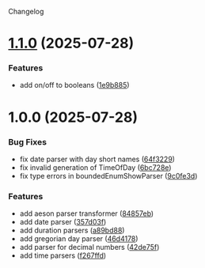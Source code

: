 Changelog

# [1.1.0](https://github.com/drlkf/megaparsec-utils/compare/1.0.0...1.1.0) (2025-07-28)


### Features

* add on/off to booleans ([1e9b885](https://github.com/drlkf/megaparsec-utils/commit/1e9b88532ec86ef3bf229de01c0a5a81a89261ec))

# 1.0.0 (2025-07-28)


### Bug Fixes

* fix date parser with day short names ([64f3229](https://github.com/drlkf/megaparsec-utils/commit/64f3229dcfd660bdd770938da0bbacbf84c02dc3))
* fix invalid generation of TimeOfDay ([6bc728e](https://github.com/drlkf/megaparsec-utils/commit/6bc728ea31e2cfb380927c53ee544f44b399ece7))
* fix type errors in boundedEnumShowParser ([9c0fe3d](https://github.com/drlkf/megaparsec-utils/commit/9c0fe3db132bfe123be2d71e7c92f5928113cc26))


### Features

* add aeson parser transformer ([84857eb](https://github.com/drlkf/megaparsec-utils/commit/84857eb2d5221f8547e9130c2b8503e7e59888a4))
* add date parser ([357d03f](https://github.com/drlkf/megaparsec-utils/commit/357d03f265e053f128be8711aec53e0b7659e563))
* add duration parsers ([a89bd88](https://github.com/drlkf/megaparsec-utils/commit/a89bd885b867b65cb7db3fcad4635cd38cba2227))
* add gregorian day parser ([46d4178](https://github.com/drlkf/megaparsec-utils/commit/46d4178945ad8bff5b309b95d9a2901a53b60ef9))
* add parser for decimal numbers ([42de75f](https://github.com/drlkf/megaparsec-utils/commit/42de75fec47b29caf1de59334b7a9c5e05f87a2f))
* add time parsers ([f267ffd](https://github.com/drlkf/megaparsec-utils/commit/f267ffd718f701046965318f99aa73b7f9e7b335))
